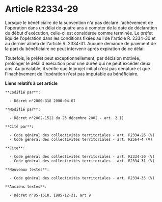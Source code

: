 # Article R2334-29

Lorsque le bénéficiaire de la subvention n'a pas déclaré l'achèvement de l'opération dans un délai de quatre ans à compter de
la date de déclaration du début d'exécution, celle-ci est considérée comme terminée. Le préfet liquide l'opération dans les
conditions fixées au I de l'article R. 2334-30 et au dernier alinéa de l'article R. 2334-31. Aucune demande de paiement de la
part du bénéficiaire ne peut intervenir après expiration de ce délai.

Toutefois, le préfet peut exceptionnellement, par décision motivée, prolonger le délai d'exécution pour une durée qui ne peut
excéder deux ans. Au préalable, il vérifie que le projet initial n'est pas dénaturé et que l'inachèvement de l'opération
n'est pas imputable au bénéficiaire.

**Liens relatifs à cet article**

	**Codifié par**:

	  - Décret n°2000-318 2000-04-07

	**Modifié par**:

	  - Décret n°2002-1522 du 23 décembre 2002 - art. 2 ()

	**Cité par**:

	  - Code général des collectivités territoriales - art. R2334-26 (V)
	  - Code général des collectivités territoriales - art. R2564-4 (V)

	**Cite**:

	  - Code général des collectivités territoriales - art. R2334-30 (V)
	  - Code général des collectivités territoriales - art. R2334-31 (V)

	**Nouveaux textes**:

	  - Code général des collectivités territoriales - art. R2334-35 (V)

	**Anciens textes**:

	  - Décret n°85-1510, 1985-12-31, art 9

